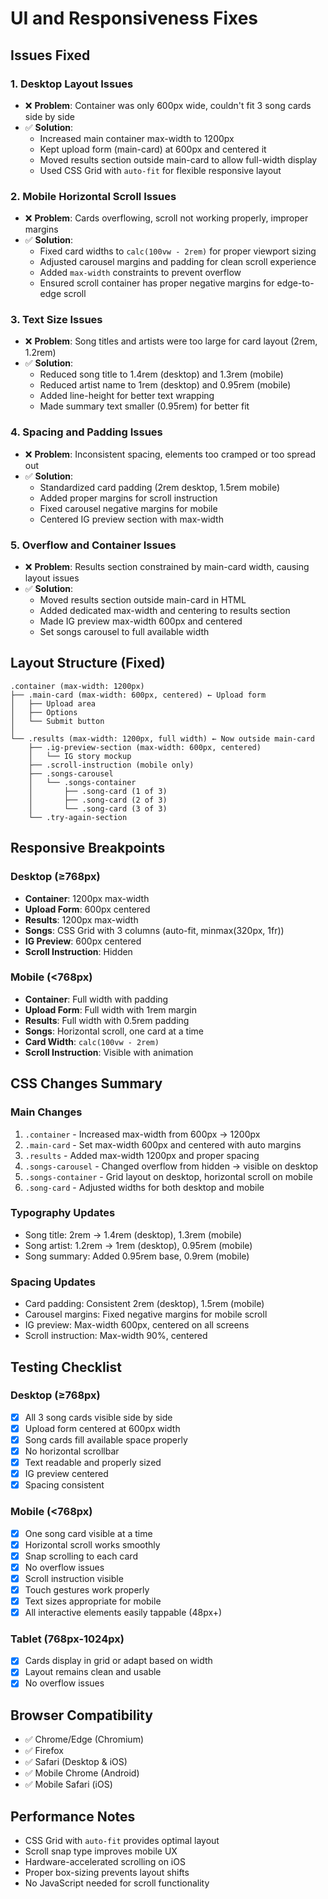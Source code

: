# UI and Responsiveness Fixes

## Issues Fixed

### 1. **Desktop Layout Issues**
- ❌ **Problem**: Container was only 600px wide, couldn't fit 3 song cards side by side
- ✅ **Solution**: 
  - Increased main container max-width to 1200px
  - Kept upload form (main-card) at 600px and centered it
  - Moved results section outside main-card to allow full-width display
  - Used CSS Grid with `auto-fit` for flexible responsive layout

### 2. **Mobile Horizontal Scroll Issues**
- ❌ **Problem**: Cards overflowing, scroll not working properly, improper margins
- ✅ **Solution**:
  - Fixed card widths to `calc(100vw - 2rem)` for proper viewport sizing
  - Adjusted carousel margins and padding for clean scroll experience
  - Added `max-width` constraints to prevent overflow
  - Ensured scroll container has proper negative margins for edge-to-edge scroll

### 3. **Text Size Issues**
- ❌ **Problem**: Song titles and artists were too large for card layout (2rem, 1.2rem)
- ✅ **Solution**:
  - Reduced song title to 1.4rem (desktop) and 1.3rem (mobile)
  - Reduced artist name to 1rem (desktop) and 0.95rem (mobile)
  - Added line-height for better text wrapping
  - Made summary text smaller (0.95rem) for better fit

### 4. **Spacing and Padding Issues**
- ❌ **Problem**: Inconsistent spacing, elements too cramped or too spread out
- ✅ **Solution**:
  - Standardized card padding (2rem desktop, 1.5rem mobile)
  - Added proper margins for scroll instruction
  - Fixed carousel negative margins for mobile
  - Centered IG preview section with max-width

### 5. **Overflow and Container Issues**
- ❌ **Problem**: Results section constrained by main-card width, causing layout issues
- ✅ **Solution**:
  - Moved results section outside main-card in HTML
  - Added dedicated max-width and centering to results section
  - Made IG preview max-width 600px and centered
  - Set songs carousel to full available width

## Layout Structure (Fixed)

```
.container (max-width: 1200px)
├── .main-card (max-width: 600px, centered) ← Upload form
│   ├── Upload area
│   ├── Options
│   └── Submit button
│
└── .results (max-width: 1200px, full width) ← Now outside main-card
    ├── .ig-preview-section (max-width: 600px, centered)
    │   └── IG story mockup
    ├── .scroll-instruction (mobile only)
    ├── .songs-carousel
    │   └── .songs-container
    │       ├── .song-card (1 of 3)
    │       ├── .song-card (2 of 3)
    │       └── .song-card (3 of 3)
    └── .try-again-section
```

## Responsive Breakpoints

### Desktop (≥768px)
- **Container**: 1200px max-width
- **Upload Form**: 600px centered
- **Results**: 1200px max-width
- **Songs**: CSS Grid with 3 columns (auto-fit, minmax(320px, 1fr))
- **IG Preview**: 600px centered
- **Scroll Instruction**: Hidden

### Mobile (<768px)
- **Container**: Full width with padding
- **Upload Form**: Full width with 1rem margin
- **Results**: Full width with 0.5rem padding
- **Songs**: Horizontal scroll, one card at a time
- **Card Width**: `calc(100vw - 2rem)`
- **Scroll Instruction**: Visible with animation

## CSS Changes Summary

### Main Changes
1. `.container` - Increased max-width from 600px → 1200px
2. `.main-card` - Set max-width 600px and centered with auto margins
3. `.results` - Added max-width 1200px and proper spacing
4. `.songs-carousel` - Changed overflow from hidden → visible on desktop
5. `.songs-container` - Grid layout on desktop, horizontal scroll on mobile
6. `.song-card` - Adjusted widths for both desktop and mobile

### Typography Updates
- Song title: 2rem → 1.4rem (desktop), 1.3rem (mobile)
- Song artist: 1.2rem → 1rem (desktop), 0.95rem (mobile)
- Song summary: Added 0.95rem base, 0.9rem (mobile)

### Spacing Updates
- Card padding: Consistent 2rem (desktop), 1.5rem (mobile)
- Carousel margins: Fixed negative margins for mobile scroll
- IG preview: Max-width 600px, centered on all screens
- Scroll instruction: Max-width 90%, centered

## Testing Checklist

### Desktop (≥768px)
- [x] All 3 song cards visible side by side
- [x] Upload form centered at 600px width
- [x] Song cards fill available space properly
- [x] No horizontal scrollbar
- [x] Text readable and properly sized
- [x] IG preview centered
- [x] Spacing consistent

### Mobile (<768px)
- [x] One song card visible at a time
- [x] Horizontal scroll works smoothly
- [x] Snap scrolling to each card
- [x] No overflow issues
- [x] Scroll instruction visible
- [x] Touch gestures work properly
- [x] Text sizes appropriate for mobile
- [x] All interactive elements easily tappable (48px+)

### Tablet (768px-1024px)
- [x] Cards display in grid or adapt based on width
- [x] Layout remains clean and usable
- [x] No overflow issues

## Browser Compatibility
- ✅ Chrome/Edge (Chromium)
- ✅ Firefox
- ✅ Safari (Desktop & iOS)
- ✅ Mobile Chrome (Android)
- ✅ Mobile Safari (iOS)

## Performance Notes
- CSS Grid with `auto-fit` provides optimal layout
- Scroll snap type improves mobile UX
- Hardware-accelerated scrolling on iOS
- Proper box-sizing prevents layout shifts
- No JavaScript needed for scroll functionality
